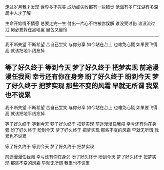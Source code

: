 # 

走过岁月我才发现
世界多不完美
成功或失败都有一些错觉
沧海有多广江湖有多深
局中人才了解

生命开始情不情愿
总要走完一生
付出一片心不怕被你误解
谁没受过伤 谁没流过泪
何必要躲在黑暗里
自苦又自怜

----------------------------

我不断失望 不断希望
苦自己尝笑 与你分享
如今站在台上
也难免心慌
如果要飞得高
就该把地平线忘掉

等了好久终于 等到今天
梦了好久终于 把梦实现
前途漫漫任我闯
幸亏还有你在身旁
盼了好久终于 盼到今天
梦了好久终于 把梦实现
那些不变的风霜
早就无所谓
我累也不说累
-----------------------------
我不断失望 不断希望
苦自己尝笑 与你分享
如今站在台上
也难免心慌
如果要飞得高
就该把地平线忘掉

等了好久终于 等到今天
梦了好久终于 把梦实现
前途漫漫任我闯
幸亏还有你在身旁
盼了好久终于 盼到今天
梦了好久终于 把梦实现
那些不变的风霜
早就无所谓
我累也不说累

等了好久终于 等到今天
梦了好久终于 把梦实现

前途漫漫任我闯
幸亏还有你在身旁
盼了好久终于 盼到今天
梦了好久终于 把梦实现
那些不变的风霜
早就无所谓
我累也不说累